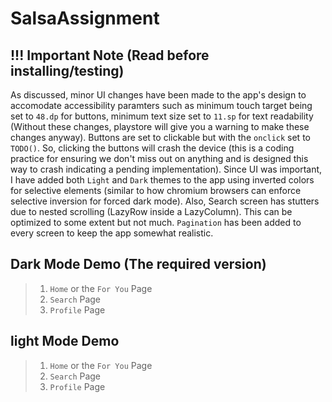 # SalsaAssignment

## !!! Important Note (Read before installing/testing)

As discussed, minor UI changes have been made to the app's design to accomodate accessibility paramters such as minimum touch target being set to `48.dp` for buttons, minimum text size set to `11.sp` for text readability (Without these changes, playstore will give you a warning to make these changes anyway). Buttons are set to clickable but with the `onclick` set to `TODO()`. So, clicking the buttons will crash the device (this is a coding practice for ensuring we don't miss out on anything and is designed this way to crash indicating a pending implementation). Since UI was important, I have added both `Light` and `Dark` themes to the app using inverted colors for selective elements (similar to how chromium browsers can enforce selective inversion for forced dark mode). Also, Search screen has stutters due to nested scrolling (LazyRow inside a LazyColumn). This can be optimized to some extent but not much. `Pagination` has been added to every screen to keep the app somewhat realistic.

## Dark Mode Demo (The required version)

> 1. `Home` or the `For You` Page
> 2. `Search` Page
> 3. `Profile` Page

## light Mode Demo

> 1. `Home` or the `For You` Page
> 2. `Search` Page
> 3. `Profile` Page
